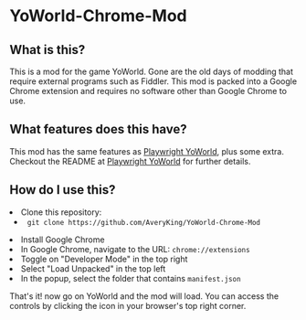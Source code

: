 # YoWorld-Chrome-Mod

<h2>What is this? </h2>
<p>This is a mod for the game YoWorld. Gone are the old days of modding that require external programs such as Fiddler. This mod is packed into a Google Chrome extension and requires no software other than Google Chrome to use.</p>

<h2> What features does this have? </h2> 
<p>This mod has the same features as <a href="https://github.com/AveryKing/playwright-yoworld">Playwright YoWorld</a>, plus some extra. Checkout the README at <a href="https://github.com/AveryKing/playwright-yoworld">Playwright YoWorld</a> for further details.</p>
<h2> How do I use this? </h2>
<li>Clone this repository: <ul><li><code> git clone https://github.com/AveryKing/YoWorld-Chrome-Mod</code></li></ul>
<li> Install Google Chrome </li>
<li> In Google Chrome, navigate to the URL: <code>chrome://extensions</code> </li>
<li> Toggle on "Developer Mode" in the top right </li>
<li> Select "Load Unpacked" in the top left </li>
<li> In the popup, select the folder that contains <code>manifest.json</code></li>

<p>That's it! now go on YoWorld and the mod will load. You can access the controls by clicking the icon in your browser's top right corner.</p>
